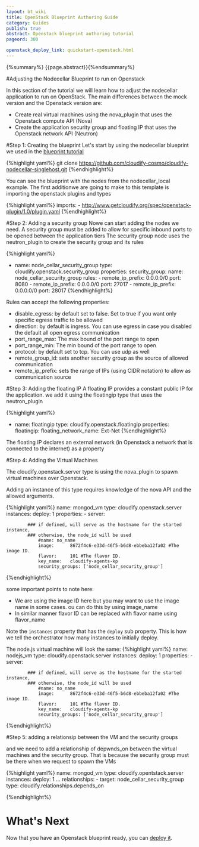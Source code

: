 ```yaml
---
layout: bt_wiki
title: OpenStack Blueprint Authoring Guide
category: Guides
publish: true
abstract: Openstack blueprint authoring tutorial
pageord: 300

openstack_deploy_link: quickstart-openstack.html
---
```

{%summary%} {{page.abstract}}{%endsummary%}

#Adjusting the Nodecellar Blueprint to run on Openstack

In this section of the tutorial we will learn how to adjust the nodecellar application to run on OpenStack.
The main differences between the mock version and the Openstack version are:

* Create real virtual machines using the nova_plugin that uses the Openstack compute API (Nova)
* Create the application security group and floating IP that uses the Openstack network API (Neutron)

#Step 1: Creating the blueprint
Let's start by using the nodecellar blueprint we used in the [blueprint tutorial](guide-blueprint.html)

{%highlight yaml%}
git clone https://github.com/cloudify-cosmo/cloudify-nodecellar-singlehost.git
{%endhighlight%}

You can see the blueprint with the nodes from the nodecellar_local example.
The first additionwe are going to make to this template is importing the openstack plugins and types

{%highlight yaml%}
imports:
    - http://www.getcloudify.org/spec/openstack-plugin/1.0/plugin.yaml
{%endhighlight%}


#Step 2: Adding a security group
Nowe can start adding the nodes we need.
A security group must be added to allow for specific inbound ports to be opened between the application tiers
The security group node uses the neutron_plugin to create the security group and its rules

{%highlight yaml%}
- name: node_cellar_security_group
      type: cloudify.openstack.security_group
      properties:
        security_group:
          name: node_cellar_security_group
        rules:
          - remote_ip_prefix: 0.0.0.0/0
            port: 8080
          - remote_ip_prefix: 0.0.0.0/0
            port: 27017
          - remote_ip_prefix: 0.0.0.0/0
            port: 28017
{%endhighlight%}

Rules can accept the following properties:
- disable_egress: by default set to false. Set to true if you want only specific egress traffic to be allowed
- direction: by default is ingress. You can use egress in case you disabled the default all open egress communication
- port_range_max: The max bound of the port range to open
- port_range_min: The min bound of the port range to open
- protocol: by default set to tcp. You can use udp as well
- remote_group_id: sets another security group as the source of allowed communication
- remote_ip_prefix: sets the range of IPs (using CIDR notation) to allow as communication source




#Step 3: Adding the floating IP
A floating IP provides a constant public IP for the application. we add it using the floatingip type that uses the neutron_plugin

{%highlight yaml%}
- name: floatingip
      type: cloudify.openstack.floatingip
      properties:
        floatingip:
          floating_network_name: Ext-Net
{%endhighlight%}

The floating IP declares an external network (in Openstack a network that is connected to the internet) as a property

#Step 4: Adding the Virtual Machines

The cloudify.openstack.server type is using the nova_plugin to spawn virtual machines over Openstack.

Adding an instance of this type requires knowledge of the nova API and the allowed arguments.

{%highlight yaml%}
name: mongod_vm
      type: cloudify.openstack.server
      instances:
          deploy: 1
	    properties:
        -   server:

            ### if defined, will serve as the hostname for the started instance,
            ### otherwise, the node_id will be used
                #name: no_name
                image:      8672f4c6-e33d-46f5-b6d8-ebbeba12fa02 #The image ID.
                flavor:     101 #The flavor ID.
                key_name:   cloudify-agents-kp
                security_groups: ['node_cellar_security_group']
{%endhighlight%}

some important points to note here:
- We are using the image ID here but you may want to use the image name in some cases. ou can do this by using image_name
- In similar manner flavor ID can be replaced with flavor name using flavor_name

Note the `instances` property that has the `deploy` sub property. This is how we tell the orchestrator how many instances to initially deploy.

The node.js virtual machine will look the same:
{%highlight yaml%}
name: nodejs_vm
      type: cloudify.openstack.server
      instances:
          deploy: 1
      properties:
        -   server:

            ### if defined, will serve as the hostname for the started instance,
            ### otherwise, the node_id will be used
                #name: no_name
                image:      8672f4c6-e33d-46f5-b6d8-ebbeba12fa02 #The image ID.
                flavor:     101 #The flavor ID.
                key_name:   cloudify-agents-kp
                security_groups: ['node_cellar_security_group']
{%endhighlight%}


#Step 5: adding a relationsip between the VM and the security groups

and we need to add a relationship of depwnds_on between the virtual machines and the security group. That is because the security group must be there when we request to spawn the VMs


{%highlight yaml%}
name: mongod_vm
      type: cloudify.opentstack.server
      instances:
          deploy: 1
      ...
      relationships:
        - target: node_cellar_security_group
          type: cloudify.relationships.depends_on

{%endhighlight%}


# What's Next

Now that you have an Openstack blueprint ready, you can [deploy it]({{page.openstack_deploy_link}}).
